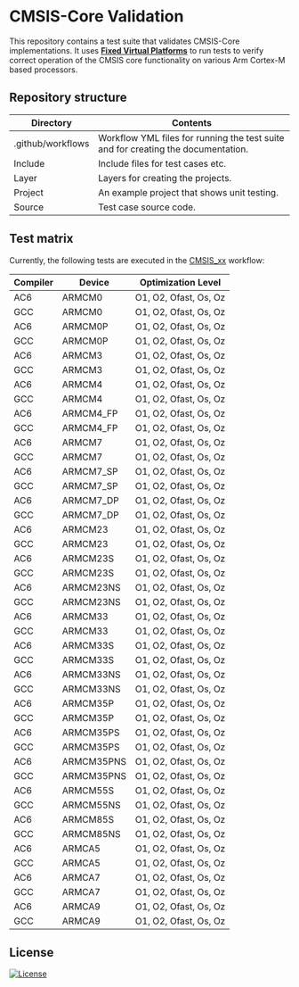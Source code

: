 # CMSIS-Core Validation

This repository contains a test suite that validates CMSIS-Core implementations. It uses [**Fixed Virtual Platforms**](https://developer.arm.com/Tools%20and%20Software/Fixed%20Virtual%20Platforms) to run tests to verify correct operation of the CMSIS core functionality on various Arm Cortex-M based processors.

## Repository structure

| Directory         | Contents                                                                          |
|-------------------|-----------------------------------------------------------------------------------|
| .github/workflows | Workflow YML files for running the test suite and for creating the documentation. |
| Include           | Include files for test cases etc.                                                 |
| Layer             | Layers for creating the projects.                                                 |
| Project           | An example project that shows unit testing.                                       |
| Source            | Test case source code.                                                            |

## Test matrix

Currently, the following tests are executed in the [CMSIS_xx](./.github/workflows/cmsis_xx.yml) workflow:

| Compiler |  Device      | Optimization Level    |
|----------|--------------|--------------------   |
| AC6      |  ARMCM0      | O1, O2, Ofast, Os, Oz |
| GCC      |  ARMCM0      | O1, O2, Ofast, Os, Oz |
| AC6      |  ARMCM0P     | O1, O2, Ofast, Os, Oz |
| GCC      |  ARMCM0P     | O1, O2, Ofast, Os, Oz |
| AC6      |  ARMCM3      | O1, O2, Ofast, Os, Oz |
| GCC      |  ARMCM3      | O1, O2, Ofast, Os, Oz |
| AC6      |  ARMCM4      | O1, O2, Ofast, Os, Oz |
| GCC      |  ARMCM4      | O1, O2, Ofast, Os, Oz |
| AC6      |  ARMCM4_FP   | O1, O2, Ofast, Os, Oz |
| GCC      |  ARMCM4_FP   | O1, O2, Ofast, Os, Oz |
| AC6      |  ARMCM7      | O1, O2, Ofast, Os, Oz |
| GCC      |  ARMCM7      | O1, O2, Ofast, Os, Oz |
| AC6      |  ARMCM7_SP   | O1, O2, Ofast, Os, Oz |
| GCC      |  ARMCM7_SP   | O1, O2, Ofast, Os, Oz |
| AC6      |  ARMCM7_DP   | O1, O2, Ofast, Os, Oz |
| GCC      |  ARMCM7_DP   | O1, O2, Ofast, Os, Oz |
| AC6      |  ARMCM23     | O1, O2, Ofast, Os, Oz |
| GCC      |  ARMCM23     | O1, O2, Ofast, Os, Oz |
| AC6      |  ARMCM23S    | O1, O2, Ofast, Os, Oz |
| GCC      |  ARMCM23S    | O1, O2, Ofast, Os, Oz |
| AC6      |  ARMCM23NS   | O1, O2, Ofast, Os, Oz |
| GCC      |  ARMCM23NS   | O1, O2, Ofast, Os, Oz |
| AC6      |  ARMCM33     | O1, O2, Ofast, Os, Oz |
| GCC      |  ARMCM33     | O1, O2, Ofast, Os, Oz |
| AC6      |  ARMCM33S    | O1, O2, Ofast, Os, Oz |
| GCC      |  ARMCM33S    | O1, O2, Ofast, Os, Oz |
| AC6      |  ARMCM33NS   | O1, O2, Ofast, Os, Oz |
| GCC      |  ARMCM33NS   | O1, O2, Ofast, Os, Oz |
| AC6      |  ARMCM35P    | O1, O2, Ofast, Os, Oz |
| GCC      |  ARMCM35P    | O1, O2, Ofast, Os, Oz |
| AC6      |  ARMCM35PS   | O1, O2, Ofast, Os, Oz |
| GCC      |  ARMCM35PS   | O1, O2, Ofast, Os, Oz |
| AC6      |  ARMCM35PNS  | O1, O2, Ofast, Os, Oz |
| GCC      |  ARMCM35PNS  | O1, O2, Ofast, Os, Oz |
| AC6      |  ARMCM55S    | O1, O2, Ofast, Os, Oz |
| GCC      |  ARMCM55NS   | O1, O2, Ofast, Os, Oz |
| AC6      |  ARMCM85S    | O1, O2, Ofast, Os, Oz |
| GCC      |  ARMCM85NS   | O1, O2, Ofast, Os, Oz |
| AC6      |  ARMCA5      | O1, O2, Ofast, Os, Oz |
| GCC      |  ARMCA5      | O1, O2, Ofast, Os, Oz |
| AC6      |  ARMCA7      | O1, O2, Ofast, Os, Oz |
| GCC      |  ARMCA7      | O1, O2, Ofast, Os, Oz |
| AC6      |  ARMCA9      | O1, O2, Ofast, Os, Oz |
| GCC      |  ARMCA9      | O1, O2, Ofast, Os, Oz |

## License

[![License](https://img.shields.io/badge/License-Apache_2.0-blue.svg)](https://opensource.org/licenses/Apache-2.0)
